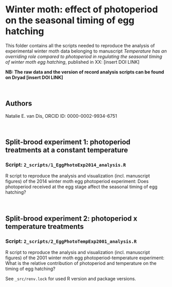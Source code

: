 # Winter moth: effect of photoperiod on the seasonal timing of egg hatching
This folder contains all the scripts needed to reproduce the analysis of experimental winter moth data belonging to manuscript _Temperature has an overriding role compared to photoperiod in regulating the seasonal timing of winter moth egg hatching_, published in XX: [insert DOI LINK]

**NB: The raw data and the version of record analysis scripts can be found on Dryad [insert DOI LINK]**

&nbsp;

## Authors
Natalie E. van Dis, ORCID ID: 0000-0002-9934-6751

&nbsp;

## Split-brood experiment 1: photoperiod treatments at a constant temperature
### Script: ```2_scripts/1_EggPhotoExp2014_analysis.R```
R script to reproduce the analysis and visualization (incl. manuscript figures) of the 2014 winter moth egg photoperiod experiment: Does photoperiod received at the egg stage affect the seasonal timing of egg hatching?

&nbsp;

## Split-brood experiment 2: photoperiod x temperature treatments
### Script: ```2_scripts/2_EggPhotoTempExp2001_analysis.R```
R script to reproduce the analysis and visualization (incl. manuscript figures) of the 2001 winter moth egg photoperiod-temperature experiment: What is the relative contribution of photoperiod and temperature on the timing of egg hatching?

See ```_src/renv.lock``` for used R version and package versions.
